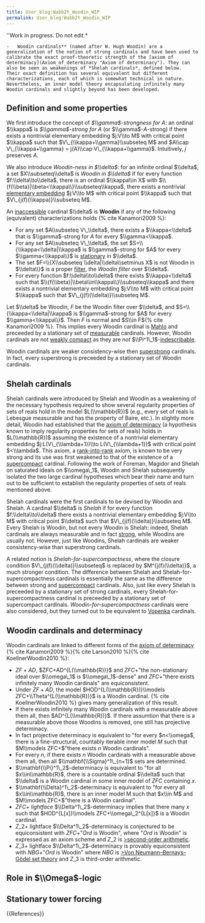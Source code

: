 ```yaml
---
title: User_blog:Wabb2t_Woodin_WIP
permalink: User_blog:Wabb2t_Woodin_WIP
---
```


''Work in progress. Do not edit.*


    -   Woodin cardinals** (named after W. Hugh Woodin) are a generalization of the notion of strong cardinals and have been used to calibrate the exact proof-theoretic strength of the [axiom of determinacy](Axiom_of_determinacy "Axiom of determinacy"). They can also be seen as weakenings of *Shelah cardinals*, defined below.  Their exact definition has several equivalent but different characterizations, each of which is somewhat technical in nature. Nevertheless, an inner model theory encapsulating infinitely many Woodin cardinals and slightly beyond has been developed.

## Definition and some properties

We first introduce the concept of *$\\gamma$-strongness for $A$*: an ordinal $\\kappa$ is *$\\gamma$-strong for $A$* (or $\\gamma$-$A$-strong) if there exists a nontrivial elementary embedding $j:V\\to M$ with critical point $\\kappa$ such that $V\_{\\kappa+\\gamma}\\subseteq M$ and $A\\cap V\_{\\kappa+\\gamma} = j(A)\\cap V\_{\\kappa+\\gamma}$. Intuitively, $j$ preserves $A$.

We also introduce *Woodin-ness in $\\delta$*: for an infinite ordinal $\\delta$, a set $X\\subseteq\\delta$ is *Woodin in $\\delta$* if for every function $f:\\delta\\to\\delta$, there is an ordinal $\\kappa\\in X$ with $\\{f(\\beta)|\\beta<\\kappa\\}\\subseteq\\kappa$, there exists a nontrivial [elementary embedding](Elementary_embedding "Elementary embedding") $j:V\\to M$ with critical point $\\kappa$ such that $V\_{j(f)(\\kappa)}\\subseteq M$.

An [inaccessible](Inaccessible "Inaccessible") cardinal $\\delta$ is **Woodin** if any of the following (equivalent) characterizations holds {% cite Kanamori2009 %}:
-    For any set $A\\subseteq V\_\\delta$, there exists a $\\kappa<\\delta$ that is $\\gamma$-strong for $A$ for every $\\gamma<\\kappa$.
-    For any set $A\\subseteq V\_\\delta$, the set $S=\\{\\kappa<\\delta|\\kappa$ is $\\gamma$-strong for $A$ for every $\\gamma<\\kappa\\}$ is [stationary](Stationary "Stationary") in $\\delta$.
-    The set $F=\\{X\\subseteq \\delta|\\delta\\setminus X$ is not Woodin in $\\delta\\}$ is a proper [filter](Filter "Filter"), the *Woodin filter* over $\\delta$.
-    For every function $f:\\delta\\to\\delta$ there exists $\\kappa<\\delta$ such that $\\{f(\\beta)|\\beta\\in\\kappa\\}\\subseteq\\kappa$ and there exists a nontrivial elementary embedding $j:V\\to M$ with critical point $\\kappa$ such that $V\_{j(f)(\\delta)}\\subseteq M$.

Let $\\delta$ be Woodin, $F$ be the Woodin filter over $\\delta$, and $S=\\{\\kappa<\\delta|\\kappa$ is $\\gamma$-strong for $A$ for every $\\gamma<\\kappa\\}$. Then $F$ is normal and $S\\in F${% cite Kanamori2009 %}. This implies every Woodin cardinal is [Mahlo](Mahlo "Mahlo") and preceeded by a stationary set of [measurable](Measurable "Measurable") cardinals. However, Woodin cardinals are not [weakly compact](Weakly_compact "Weakly compact") as they are *not* $\\Pi^1\_1$-[indescribable](Indescribable "Indescribable").

Woodin cardinals are weaker consistency-wise then [superstrong](Superstrong "Superstrong") cardinals. In fact, every superstrong is preceeded by a stationary set of Woodin cardinals.

## Shelah cardinals

Shelah cardinals were introduced by Shelah and Woodin as a weakening of the necessary hypothesis required to show several regularity properties of sets of reals hold in the model $L(\\mathbb{R})$ (e.g., every set of reals is Lebesgue measurable and has the property of Baire, etc.). In slightly more detail, Woodin had established that the [axiom of determinacy](Axiom_of_determinacy "Axiom of determinacy") (a hypothesis known to imply regularity properties for sets of reals) holds in $L(\\mathbb{R})$ <!--(see [constructible universe](Constructible_universe "Constructible universe"))-->assuming the existence of a nontrivial elementary embedding $j:L(V\_{\\lambda+1})\\to L(V\_{\\lambda+1})$ with critical point $<\\lambda$. This axiom, a [rank-into-rank](Rank-into-rank "Rank-into-rank") axiom, is known to be very strong and its use was first weakened to that of the existence of a [supercompact](Supercompact "Supercompact") cardinal. Following the work of Foreman, Magidor and Shelah on saturated ideals on $\\omega\_1$, Woodin and Shelah subsequently isolated the two large cardinal hypotheses which bear their name and turn out to be sufficient to establish the regularity properties of sets of reals mentioned above.

Shelah cardinals were the first cardinals to be devised by Woodin and Shelah. A cardinal $\\delta$ is *Shelah* if for every function $f:\\delta\\to\\delta$ there exists a nontrivial elementary embedding $j:V\\to M$ with critical point $\\delta$ such that $V\_{j(f)(\\delta)}\\subseteq M$. Every Shelah is Woodin, but not every Woodin is Shelah: indeed, Shelah cardinals are always measurable and in fact [strong](Strong "Strong"), while Woodins are usually not. However, just like Woodins, Shelah cardinals are weaker consistency-wise than superstrong cardinals.

A related notion is *Shelah-for-supercompactness*, where the closure condition $V\_{j(f)(\\delta)}\\subseteq$ is replaced by $M^{j(f)(\\delta)}$, a much stronger condition. The difference between Shelah and Shelah-for-supercompactness cardinals is essentially the same as the difference between strong and [supercompact](Supercompact "Supercompact") cardinals. Also, just like every Shelah is preceeded by a stationary set of strong cardinals, every Shelah-for-supercompactness cardinal is preceeded by a stationary set of supercompact cardinals. *Woodin-for-supercompactness* cardinals were also considered, but they turned out to be equivalent to [Vopenka](Vopenka "Vopenka") cardinals.

## Woodin cardinals and determinacy

Woodin cardinals are linked to different forms of the [axiom of determinacy](Axiom_of_determinacy "Axiom of determinacy") {% cite Kanamori2009 %}{% cite Larson2010 %}{% cite KoellnerWoodin2010 %}:
-    $ZF+AD$, $ZFC+AD^{L(\\mathbb{R})}$ and $ZFC+$"the non-stationary ideal over $\\omega\_1$ is $\\omega\_1$-dense" and $ZFC+$"there exists infinitely many Woodin cardinals" are equiconsistent.
-    Under $ZF+AD$, the model $HOD^{L(\\mathbb{R})}\\models ZFC+\\Theta^{L(\\mathbb{R})}$ is a Woodin cardinal. {% cite KoellnerWoodin2010 %} gives many generalization of this result.
-    If there exists infinitely many Woodin cardinals with a measurable above them all, then $AD^{L(\\mathbb{R})}$. If there assumtion that there is a measurable above those Woodins is removed, one still has projective determinacy.
-    In fact projective determinacy is equivalent to "for every $n<\\omega$,  there is a fine-structural, countably iterable inner model $M$ such that $M\\models ZFC+$"there exists $n$ Woodin cardinals".
-    For every $n$, if there exists $n$ Woodin cardinals with a measurable above them all, then all $\\mathbf{\\Sigma}^1\_{n+1}$ sets are determined.
-    $\\mathbf{\\Pi}^1\_2$-determinacy is equivalent to "for all $x\\in\\mathbb{R}$, there is a countable ordinal $\\delta$ such that $\\delta$ is a Woodin cardinal in some inner model of $ZFC$ containing $x$.
-    $\\mathbf{\\Delta}^1\_2$-determinacy is equivalent to "for every all $x\\in\\mathbb{R}$, there is an inner model M such that $x\\in M$ and $M\\models ZFC+$"there is a Woodin cardinal".
-    $ZFC+$ *lightface* $\\Delta^1\_2$-determinacy implies that there many $x$ such that $HOD^{L[x]}\\models ZFC+\\omega\_2^{L[x]}$ is a Woodin cardinal.
-    $Z\_2+$ lightface $\\Delta^1\_2$-determinacy is conjectured to be equiconsistent with $ZFC+$"$Ord$ is Woodin", where "$Ord$ is Woodin" is expressed as an axiom scheme and $Z\_2$ is <a href="https://en.wikipedia.org/wiki/second-order arithmetic" class="extiw" title="wikipedia:second-order arithmetic">>second-order arithmetic</a>.
-    $Z\_3+$ lightface $\\Delta^1\_2$-determinacy is provably equiconsistent with $NBG+$"$Ord$ is Woodin" where $NBG$ is <a href="https://en.wikipedia.org/wiki/Von Neumann–Bernays–Gödel set theory" class="extiw" title="wikipedia:Von Neumann–Bernays–Gödel set theory">>Von Neumann–Bernays–Gödel set theory</a> and $Z\_3$ is third-order arithmetic.

## Role in $\\Omega$-logic
## Stationary tower forcing

{{References}}